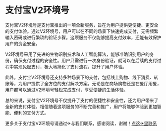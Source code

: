 # 支付宝V2环境号

支付宝V2环境号是支付宝推出的一项全新服务，旨在为用户提供更便捷、更安全的支付体验。通过V2环境号，用户可以在不同的场景下快速完成支付，无需频繁输入密码或进行繁琐的验证步骤。这项服务不仅能够提高支付效率，还能有效保护用户的资金安全。

V2环境号采用了先进的生物识别技术和人工智能算法，能够准确识别用户的身份，确保支付过程的安全性。用户只需进行一次身份验证，就可以在后续的支付过程中实现免密支付，极大地简化了支付流程，提升了用户体验。

此外，支付宝V2环境号还支持多种场景下的支付，包括线上购物、线下消费、转账等，为用户提供了全方位的支付解决方案。无论是在商场购物还是在餐厅用餐，用户都可以通过V2环境号轻松完成支付，享受便捷的生活体验。

总的来说，支付宝V2环境号不仅提升了支付的便捷性和安全性，还为用户带来了全新的支付体验。相信随着这项服务的不断完善和推广，用户将能够体验到更加智能、便利的支付方式。

更多关于支付宝V2环境号请通过✈与我们联系，感谢阅读，谢谢！[点这✈里联系](https://d.k02.cc)